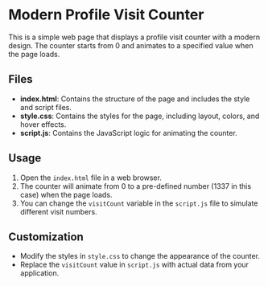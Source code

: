# Modern Profile Visit Counter

This is a simple web page that displays a profile visit counter with a modern design. The counter starts from 0 and animates to a specified value when the page loads.

## Files

- **index.html**: Contains the structure of the page and includes the style and script files.
- **style.css**: Contains the styles for the page, including layout, colors, and hover effects.
- **script.js**: Contains the JavaScript logic for animating the counter.

## Usage

1. Open the `index.html` file in a web browser.
2. The counter will animate from 0 to a pre-defined number (1337 in this case) when the page loads.
3. You can change the `visitCount` variable in the `script.js` file to simulate different visit numbers.

## Customization

- Modify the styles in `style.css` to change the appearance of the counter.
- Replace the `visitCount` value in `script.js` with actual data from your application.

